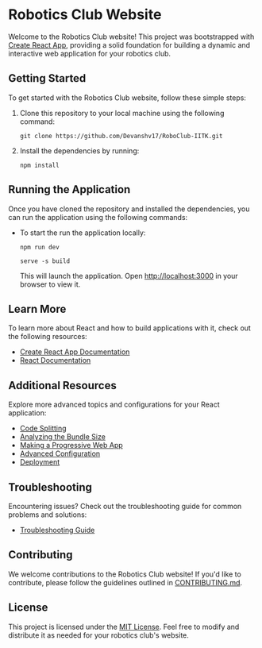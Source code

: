 # Robotics Club Website

Welcome to the Robotics Club website! This project was bootstrapped with [Create React App](https://github.com/facebook/create-react-app), providing a solid foundation for building a dynamic and interactive web application for your robotics club.

## Getting Started

To get started with the Robotics Club website, follow these simple steps:

1. Clone this repository to your local machine using the following command:

    ```
    git clone https://github.com/Devanshv17/RoboClub-IITK.git
    ```

2. Install the dependencies by running:

    ```
    npm install
    ```

## Running the Application

Once you have cloned the repository and installed the dependencies, you can run the application using the following commands:

- To start the run the application locally:

    ```
    npm run dev

    ```
    ```
    serve -s build
    ```

    This will launch the application. Open [http://localhost:3000](http://localhost:3000) in your browser to view it.

## Learn More

To learn more about React and how to build applications with it, check out the following resources:

- [Create React App Documentation](https://facebook.github.io/create-react-app/docs/getting-started)
- [React Documentation](https://reactjs.org/)

## Additional Resources

Explore more advanced topics and configurations for your React application:

- [Code Splitting](https://facebook.github.io/create-react-app/docs/code-splitting)
- [Analyzing the Bundle Size](https://facebook.github.io/create-react-app/docs/analyzing-the-bundle-size)
- [Making a Progressive Web App](https://facebook.github.io/create-react-app/docs/making-a-progressive-web-app)
- [Advanced Configuration](https://facebook.github.io/create-react-app/docs/advanced-configuration)
- [Deployment](https://facebook.github.io/create-react-app/docs/deployment)

## Troubleshooting

Encountering issues? Check out the troubleshooting guide for common problems and solutions:

- [Troubleshooting Guide](https://facebook.github.io/create-react-app/docs/troubleshooting)

## Contributing

We welcome contributions to the Robotics Club website! If you'd like to contribute, please follow the guidelines outlined in [CONTRIBUTING.md](CONTRIBUTING.md).

## License

This project is licensed under the [MIT License](LICENSE). Feel free to modify and distribute it as needed for your robotics club's website.
